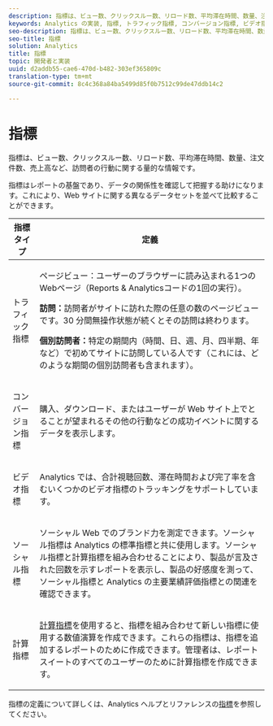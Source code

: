 ```yaml
---
description: 指標は、ビュー数、クリックスルー数、リロード数、平均滞在時間、数量、注文件数、売上高など、訪問者の行動に関する量的な情報です。
keywords: Analytics の実装, 指標, トラフィック指標, コンバージョン指標, ビデオ指標, ソーシャル指標, 計算指標, ページビュー, 訪問, 実訪問者
seo-description: 指標は、ビュー数、クリックスルー数、リロード数、平均滞在時間、数量、注文件数、売上高など、訪問者の行動に関する量的な情報です。
seo-title: 指標
solution: Analytics
title: 指標
topic: 開発者と実装
uuid: d2addb55-cae6-470d-b482-303ef365809c
translation-type: tm+mt
source-git-commit: 8c4c368a84ba5499d85f0b7512c99de47ddb14c2

---
```



# 指標

指標は、ビュー数、クリックスルー数、リロード数、平均滞在時間、数量、注文件数、売上高など、訪問者の行動に関する量的な情報です。

指標はレポートの基盤であり、データの関係性を確認して把握する助けになります。これにより、Web サイトに関する異なるデータセットを並べて比較することができます。

<table id="table_2FA18126829241DE897CFCE9BAE9F4AD"> 
 <thead> 
  <tr> 
   <th colname="col1" class="entry"> 指標タイプ </th> 
   <th colname="col2" class="entry"> 定義 </th> 
  </tr> 
 </thead>
 <tbody> 
  <tr> 
   <td colname="col1"> <p>トラフィック指標 </p> </td> 
   <td colname="col2"> <p> <b></b> ページビュー：ユーザーのブラウザーに読み込まれる1つのWebページ（Reports &amp; Analyticsコードの1回の実行）。 </p> <p> <b>訪問：</b>訪問者がサイトに訪れた際の任意の数のページビューです。30 分間無操作状態が続くとその訪問は終わります。 </p> <p> <b>個別訪問者：</b>特定の期間内（時間、日、週、月、四半期、年など）で初めてサイトに訪問している人です（これには、どのような期間の個別訪問者も含まれます）。 </p> </td> 
  </tr> 
  <tr> 
   <td colname="col1"> <p>コンバージョン指標 </p> </td> 
   <td colname="col2"> <p> 購入、ダウンロード、またはユーザーが Web サイト上でとることが望まれるその他の行動などの成功イベントに関するデータを表示します。 </p> </td> 
  </tr> 
  <tr> 
   <td colname="col1"> <p>ビデオ指標 </p> </td> 
   <td colname="col2"> <p>Analytics では、合計視聴回数、滞在時間および完了率を含むいくつかのビデオ指標のトラッキングをサポートしています。 </p> </td> 
  </tr> 
  <tr> 
   <td colname="col1"> <p>ソーシャル指標 </p> </td> 
   <td colname="col2"> <p> ソーシャル Web でのブランド力を測定できます。ソーシャル指標は Analytics の標準指標と共に使用します。ソーシャル指標と計算指標を組み合わせることにより、製品が言及された回数を示すレポートを表示し、製品の好感度を測って、ソーシャル指標と Analytics の主要業績評価指標との関連を確認できます。 </p> </td> 
  </tr> 
  <tr> 
   <td colname="col1"> <p>計算指標 </p> </td> 
   <td colname="col2"> <p><a href="https://marketing.adobe.com/resources/help/en_US/reference/calculated_metric.html">計算指標</a>を使用すると、指標を組み合わせて新しい指標に使用する数値演算を作成できます。これらの指標は、指標を追加するレポートのために作成できます。管理者は、レポートスイートのすべてのユーザーのために計算指標を作成できます。 </p> </td> 
  </tr> 
 </tbody> 
</table>

指標の定義について詳しくは、Analytics ヘルプとリファレンスの[指標](https://marketing.adobe.com/resources/help/en_US/reference/metrics.html)を参照してください。
